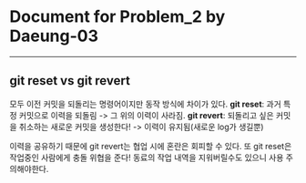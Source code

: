 # Document for Problem_2 by Daeung-03
---


## git reset vs git revert
모두 이전 커밋을 되돌리는 명령어이지만 동작 방식에 차이가 있다.
**git reset**: 과거 특정 커밋으로 이력을 되돌림 -> 그 위의 이력이 사라짐.
**git revert**: 되돌리고 싶은 커밋을 취소하는 새로운 커밋을 생성한다! -> 이력이 유지됨(새로운 log가 생길뿐)

이력을 공유하기 때문에 git revert는 협업 시에 혼란은 회피할 수 있다. 또 git reset은 작업중인 사람에게 충돌 위협을 준다! 동료의 작업 내역을 지워버릴수도 있으니 사용 주의해야한다.
